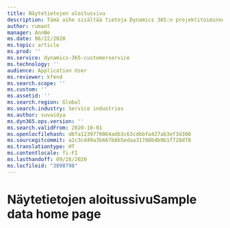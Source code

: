 ```yaml
---
title: Näytetietojen aloitussivu
description: Tämä aihe sisältää tietoja Dynamics 365:n projektitoiminnoissa käytettävissä olevista näytetiedoista.
author: rumant
manager: AnnBe
ms.date: 06/22/2020
ms.topic: article
ms.prod: ''
ms.service: dynamics-365-customerservice
ms.technology: ''
audience: Application User
ms.reviewer: kfend
ms.search.scope: ''
ms.custom: ''
ms.assetid: ''
ms.search.region: Global
ms.search.industry: Service industries
ms.author: suvaidya
ms.dyn365.ops.version: ''
ms.search.validFrom: 2020-10-01
ms.openlocfilehash: d6fa1239770064adb3c63cdbbfa427ab3ef3d300
ms.sourcegitcommit: a2c3cd49a3b667b8b5edaa31788b4b9b1f728d78
ms.translationtype: HT
ms.contentlocale: fi-FI
ms.lasthandoff: 09/28/2020
ms.locfileid: "3898798"
---
```

# <a name="sample-data-home-page"></a><span data-ttu-id="b71de-103">Näytetietojen aloitussivu</span><span class="sxs-lookup"><span data-stu-id="b71de-103">Sample data home page</span></span>
